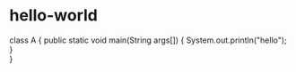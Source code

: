 # hello-world

class A
{
  public static void main(String args[])
  {
     System.out.println("hello");
  }   
}
